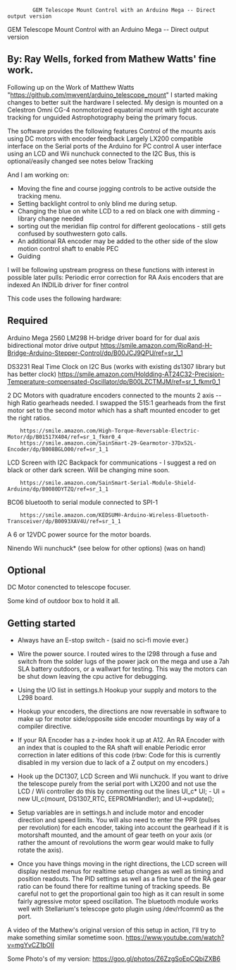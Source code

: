 
			GEM Telescope Mount Control with an Arduino Mega -- Direct output version

GEM Telescope Mount Control with an Arduino Mega -- Direct output version


By: Ray Wells, forked from Mathew Watts' fine work.
------------------------------------------------

 Following up on the Work of Matthew Watts "https://github.com/mwvent/arduino_telescope_mount" I started making changes to better suit the hardware I selected. My design is mounted on a Celestron Omni CG-4 nonmotorized equatorial mount with tight accurate tracking for unguided Astrophotography being the primary focus. 

The software provides the following features
   Control of the mounts axis using DC motors with encoder feedback
   Largely LX200 compatible interface on the Serial ports of the Arduino for PC control
   A user interface using an LCD and Wii nunchuck connected to the I2C Bus, this is optional/easily changed see notes below
   Tracking

And I am working on: 
- Moving the fine and course jogging controls to be active outside the tracking menu.
- Setting backlight control to only blind me during setup.
- Changing the blue on white LCD to a red on black one with dimming - library change needed
- sorting out the meridian flip control for different geolocations - still gets confused by southwestern goto calls.
- An additional RA encoder may be added to the other side of the slow motion control shaft to enable PEC 
- Guiding

I will be following upstream progress on these functions with interest in possible later pulls:
   Periodic error correction for RA Axis encoders that are indexed
   An INDILib driver for finer control

This code uses the following hardware:

Required
--------
Arduino Mega 2560 
LM298 H-bridge driver board for for dual axis bidirectional motor drive output 
		https://smile.amazon.com/RioRand-H-Bridge-Arduino-Stepper-Control/dp/B00JCJ9QPU/ref=sr_1_1

DS3231 Real Time Clock on I2C Bus (works with existing ds1307 library but has better clock)
		https://smile.amazon.com/Holdding-AT24C32-Precision-Temperature-compensated-Oscillator/dp/B00LZCTMJM/ref=sr_1_fkmr0_1

2 DC Motors with quadrature encoders connected to the mounts 2 axis --high Ratio gearheads needed. I swapped the 515:1 gearheads from the first motor set to the second motor which has a shaft mounted encoder to get the right ratios. 

		https://smile.amazon.com/High-Torque-Reversable-Electric-Motor/dp/B01517X404/ref=sr_1_fkmr0_4
		https://smile.amazon.com/SainSmart-29-Gearmotor-37Dx52L-Encoder/dp/B008BGLO00/ref=sr_1_1

LCD Screen with I2C Backpack for communications - I suggest a red on black or other dark screen. Will be changing mine soon.

		https://smile.amazon.com/SainSmart-Serial-Module-Shield-Arduino/dp/B0080DYTZQ/ref=sr_1_1

BC06 bluetooth to serial module connected to SPI-1 

		https://smile.amazon.com/KEDSUM®-Arduino-Wireless-Bluetooth-Transceiver/dp/B0093XAV4U/ref=sr_1_1

A 6 or 12VDC power source for the motor boards. 
		
Ninendo Wii nunchuck* (see below for other options) (was on hand)

Optional
--------
DC Motor conencted to telescope focuser.

Some kind of outdoor box to hold it all.

Getting started
---------------
-  Always have an E-stop switch - (said no sci-fi movie ever.) 
- Wire the power source. I routed wires to the l298 through a fuse and switch from the solder lugs of the power jack on the mega and use a 7ah SLA battery outdoors, or a wallwart for testing. This way the motors can be shut down leaving the cpu active for debugging.
- Using the I/O list in settings.h Hookup your supply and motors to the L298 board.
- Hookup your encoders, the directions are now reversable in software to make up for motor side/opposite side encoder mountings by way of a compiler directive. 
  
- If your RA Encoder has a z-index hook it up at A12. An RA Encoder with an index that is coupled to the RA shaft will enable Periodic error correction in later editions of this code (rbw: Code for this is currently disabled in my version due to lack of a Z output on my encoders.)

- Hook up the DC1307, LCD Screen and Wii nunchuck. If you want to drive the telescope purely from the serial port with LX200 and not use the LCD / Wii controller  do this by commenting out the lines UI_c* UI; - UI = new UI_c(mount, DS1307_RTC, EEPROMHandler); and UI->update();

- Setup variables are in settings.h and include motor and encoder direction and speed limits. You will also need to enter the PPR (pulses per revolution) for each encoder, taking into account the gearhead if it is motorshaft mounted, and the amount of gear teeth on your axis (or rather the amount of revolutions the worm gear would make to fully rotate the axis). 

- Once you have things moving in the right directions, the LCD screen will display nested menus for realtime setup changes as well as timing and position readouts.  The PID settings as well as a fine tune of the RA gear ratio can be found there for realtime tuning of tracking speeds. Be careful not to get the proportional gain too high as it can result in some fairly agressive motor speed oscillation. The bluetooth module works well with Stellarium's telescope goto plugin using /dev/rfcomm0 as the port. 



A video of the Mathew's original version of this setup in action, I'll try to make something similar sometime soon.
https://www.youtube.com/watch?v=mgYvCZ1bOII 

Some Photo's of my version:
https://goo.gl/photos/Z6ZzgSoEpCQbiZXB6
